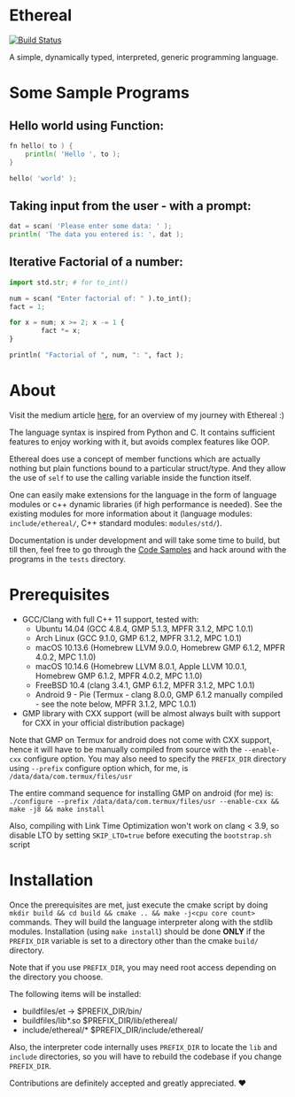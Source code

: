 # Ethereal

[![Build Status](https://api.cirrus-ci.com/github/Electrux/Ethereal.svg?branch=master)](https://cirrus-ci.com/github/Electrux/Ethereal)

A simple, dynamically typed, interpreted, generic programming language.

# Some Sample Programs

## Hello world using Function:
```go
fn hello( to ) {
	println( 'Hello ', to );
}

hello( 'world' );
```

## Taking input from the user - with a prompt:
```go
dat = scan( 'Please enter some data: ' );
println( 'The data you entered is: ', dat );
```

## Iterative Factorial of a number:
```python
import std.str; # for to_int()

num = scan( "Enter factorial of: " ).to_int();
fact = 1;

for x = num; x >= 2; x -= 1 {
        fact *= x;
}

println( "Factorial of ", num, ": ", fact );
```

# About

Visit the medium article [here](https://medium.com/p/so-i-created-a-programming-language-4d9c11038d22?source=email-852839018f8a--writer.postDistributed&sk=d09aaa9916783522215c1024f3ef86f2), for an overview of my journey with Ethereal :)

The language syntax is inspired from Python and C. It contains sufficient features to enjoy working with it, but avoids complex features like OOP.

Ethereal does use a concept of member functions which are actually nothing but plain functions bound to a particular struct/type. And they allow the use of `self` to use the calling variable inside the function itself.

One can easily make extensions for the language in the form of language modules or c++ dynamic libraries (if high performance is needed). See the existing modules for more information about it (language modules: `include/ethereal/`, C++ standard modules: `modules/std/`).

Documentation is under development and will take some time to build, but till then, feel free to go through the [Code Samples](https://github.com/Electrux/Ethereal/blob/master/Samples.md) and hack around with the programs in the `tests` directory.

# Prerequisites

*  GCC/Clang with full C++ 11 support, tested with:
    *  Ubuntu 14.04 (GCC 4.8.4, GMP 5.1.3, MPFR 3.1.2, MPC 1.0.1)
    *  Arch Linux (GCC 9.1.0, GMP 6.1.2, MPFR 3.1.2, MPC 1.0.1)
    *  macOS 10.13.6 (Homebrew LLVM 9.0.0, Homebrew GMP 6.1.2, MPFR 4.0.2, MPC 1.1.0)
    *  macOS 10.14.6 (Homebrew LLVM 8.0.1, Apple LLVM 10.0.1, Homebrew GMP 6.1.2, MPFR 4.0.2, MPC 1.1.0)
    *  FreeBSD 10.4 (clang 3.4.1, GMP 6.1.2, MPFR 3.1.2, MPC 1.0.1)
    *  Android 9 - Pie (Termux - clang 8.0.0, GMP 6.1.2 manually compiled - see the note below, MPFR 3.1.2, MPC 1.0.1)
*  GMP library with CXX support (will be almost always built with support for CXX in your official distribution package)

Note that GMP on Termux for android does not come with CXX support, hence it will have to be manually compiled from source with the `--enable-cxx` configure option. You may also need to specify the `PREFIX_DIR` directory using `--prefix` configure option which, for me, is `/data/data/com.termux/files/usr`

The entire command sequence for installing GMP on android (for me) is: `./configure --prefix /data/data/com.termux/files/usr --enable-cxx && make -j8 && make install`

Also, compiling with Link Time Optimization won't work on clang < 3.9, so disable LTO by setting `SKIP_LTO=true` before executing the `bootstrap.sh` script

# Installation

Once the prerequisites are met, just execute the cmake script by doing `mkdir build && cd build && cmake .. && make -j<cpu core count>` commands. They will build the language interpreter along with the stdlib modules. Installation (using `make install`) should be done **ONLY** if the `PREFIX_DIR` variable is set to a directory other than the cmake `build/` directory.

Note that if you use `PREFIX_DIR`, you may need root access depending on the directory you choose.

The following items will be installed:

*  buildfiles/et -> $PREFIX_DIR/bin/
*  buildfiles/lib\*.so $PREFIX_DIR/lib/ethereal/
*  include/ethereal/\*  $PREFIX_DIR/include/ethereal/

Also, the interpreter code internally uses `PREFIX_DIR` to locate the `lib` and `include` directories, so you will have to rebuild the codebase if you change `PREFIX_DIR`.

Contributions are definitely accepted and greatly appreciated. ❤️
